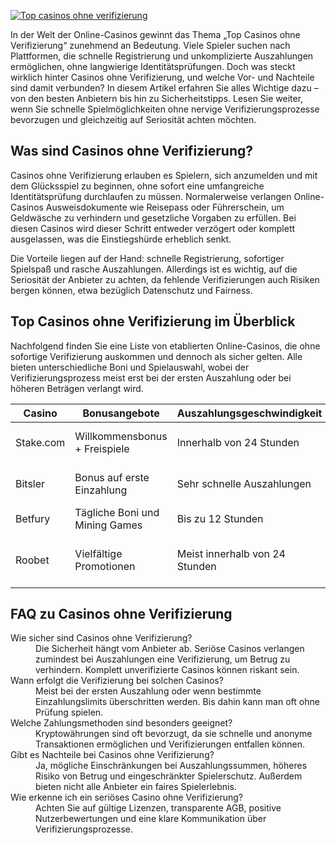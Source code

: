 [![Top casinos ohne verifizierung](https://123-caf.pages.dev/gitsignup.png)](https://vrmoo.ru/Bt82HjjY)

<p>In der Welt der Online-Casinos gewinnt das Thema „Top Casinos ohne Verifizierung“ zunehmend an Bedeutung. Viele Spieler suchen nach Plattformen, die schnelle Registrierung und unkomplizierte Auszahlungen ermöglichen, ohne langwierige Identitätsprüfungen. Doch was steckt wirklich hinter Casinos ohne Verifizierung, und welche Vor- und Nachteile sind damit verbunden? In diesem Artikel erfahren Sie alles Wichtige dazu – von den besten Anbietern bis hin zu Sicherheitstipps. Lesen Sie weiter, wenn Sie schnelle Spielmöglichkeiten ohne nervige Verifizierungsprozesse bevorzugen und gleichzeitig auf Seriosität achten möchten.</p>  <h2>Was sind Casinos ohne Verifizierung?</h2> <p>Casinos ohne Verifizierung erlauben es Spielern, sich anzumelden und mit dem Glücksspiel zu beginnen, ohne sofort eine umfangreiche Identitätsprüfung durchlaufen zu müssen. Normalerweise verlangen Online-Casinos Ausweisdokumente wie Reisepass oder Führerschein, um Geldwäsche zu verhindern und gesetzliche Vorgaben zu erfüllen. Bei diesen Casinos wird dieser Schritt entweder verzögert oder komplett ausgelassen, was die Einstiegshürde erheblich senkt.</p> <p>Die Vorteile liegen auf der Hand: schnelle Registrierung, sofortiger Spielspaß und rasche Auszahlungen. Allerdings ist es wichtig, auf die Seriosität der Anbieter zu achten, da fehlende Verifizierungen auch Risiken bergen können, etwa bezüglich Datenschutz und Fairness.</p>  <h2>Top Casinos ohne Verifizierung im Überblick</h2> <p>Nachfolgend finden Sie eine Liste von etablierten Online-Casinos, die ohne sofortige Verifizierung auskommen und dennoch als sicher gelten. Alle bieten unterschiedliche Boni und Spielauswahl, wobei der Verifizierungsprozess meist erst bei der ersten Auszahlung oder bei höheren Beträgen verlangt wird.</p>  <table>   <thead>     <tr>       <th>Casino</th>       <th>Bonusangebote</th>       <th>Auszahlungsgeschwindigkeit</th>       <th>Besonderheiten</th>     </tr>   </thead>   <tbody>     <tr>       <td>Stake.com</td>       <td>Willkommensbonus + Freispiele</td>       <td>Innerhalb von 24 Stunden</td>       <td>Kryptowährungen akzeptiert, große Spielauswahl</td>     </tr>     <tr>       <td>Bitsler</td>       <td>Bonus auf erste Einzahlung</td>       <td>Sehr schnelle Auszahlungen</td>       <td>Fokus auf Sportwetten und Casino</td>     </tr>     <tr>       <td>Betfury</td>       <td>Tägliche Boni und Mining Games</td>       <td>Bis zu 12 Stunden</td>       <td>Innovative Bonusmechaniken</td>     </tr>     <tr>       <td>Roobet</td>       <td>Vielfältige Promotionen</td>       <td>Meist innerhalb von 24 Stunden</td>       <td>Nur Kryptowährungen, transparentes Konzept</td>     </tr>   </tbody> </table>  <h2>FAQ zu Casinos ohne Verifizierung</h2> <dl>   <dt>Wie sicher sind Casinos ohne Verifizierung?</dt>   <dd>Die Sicherheit hängt vom Anbieter ab. Seriöse Casinos verlangen zumindest bei Auszahlungen eine Verifizierung, um Betrug zu verhindern. Komplett unverifizierte Casinos können riskant sein.</dd>    <dt>Wann erfolgt die Verifizierung bei solchen Casinos?</dt>   <dd>Meist bei der ersten Auszahlung oder wenn bestimmte Einzahlungslimits überschritten werden. Bis dahin kann man oft ohne Prüfung spielen.</dd>    <dt>Welche Zahlungsmethoden sind besonders geeignet?</dt>   <dd>Kryptowährungen sind oft bevorzugt, da sie schnelle und anonyme Transaktionen ermöglichen und Verifizierungen entfallen können.</dd>    <dt>Gibt es Nachteile bei Casinos ohne Verifizierung?</dt>   <dd>Ja, mögliche Einschränkungen bei Auszahlungssummen, höheres Risiko von Betrug und eingeschränkter Spielerschutz. Außerdem bieten nicht alle Anbieter ein faires Spielerlebnis.</dd>    <dt>Wie erkenne ich ein seriöses Casino ohne Verifizierung?</dt>   <dd>Achten Sie auf gültige Lizenzen, transparente AGB, positive Nutzerbewertungen und eine klare Kommunikation über Verifizierungsprozesse.</dd> </dl>